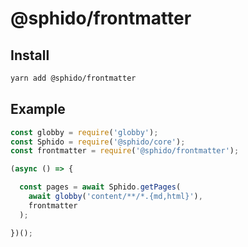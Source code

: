 # @sphido/frontmatter

## Install

```bash
yarn add @sphido/frontmatter
```

## Example

```js
const globby = require('globby');
const Sphido = require('@sphido/core');
const frontmatter = require('@sphido/frontmatter');

(async () => {

  const pages = await Sphido.getPages(
    await globby('content/**/*.{md,html}'),
    frontmatter
  );

})();
```